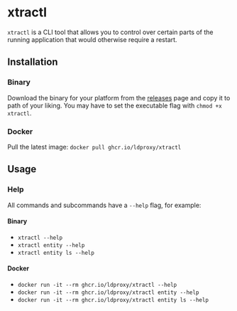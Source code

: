 # xtractl

`xtractl` is a CLI tool that allows you to control over certain parts of the running application that would otherwise require a restart.

## Installation

### Binary

Download the binary for your platform from the [releases](https://github.com/interactive-instruments/xtraplatform-cli/releases) page and copy it to path of your liking. You may have to set the executable flag with `chmod +x xtractl`.

### Docker

Pull the latest image: `docker pull ghcr.io/ldproxy/xtractl`

## Usage

### Help

All commands and subcommands have a `--help` flag, for example:

#### Binary

- `xtractl --help` 
- `xtractl entity --help` 
- `xtractl entity ls --help` 

#### Docker

- `docker run -it --rm ghcr.io/ldproxy/xtractl --help`
- `docker run -it --rm ghcr.io/ldproxy/xtractl entity --help`
- `docker run -it --rm ghcr.io/ldproxy/xtractl entity ls --help`